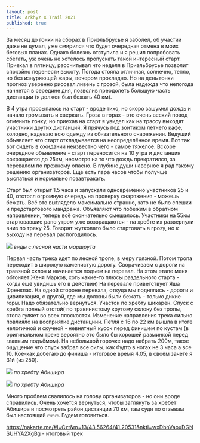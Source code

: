 ```yaml
---
layout: post
title: Arkhyz X Trail 2021
published: true
---
```


За месяц до гонки на сборах в Приэльбрусье я заболел, об участии даже не думал, уже смирился что будет очередная отмена в моих беговых планах. Однако болезнь отступила и я решил попробовать сбегать, уж очень не хотелось пропускать такой интересный старт. Приехал в пятницу, рассчитывал что неделя в Приэльбрусье позволит спокойно перенести высоту. Погода стояла отличная, солнечно, тепло, но без изнуряющей жары, вечером прохладно. Но на день гонки прогноз уверенно рисовал ливень с грозой, была надежда что непогода начнется в середине дня, позволив преодолеть большую часть дистанции (я должен был бежать 40 км).

В 4 утра просыпаюсь на старт - вроде тихо, но скоро зашумел дождь и начало громыхать и сверкать. Гроза в горах - это очень веский повод отменить гонку, но приехав на старт я увидел как на трассу выходят участники других дистанций. Я прячусь под зонтиком летнего кафе, холодно, надеваю всю одежду из обязательного снаряжения. Ведущий объявляет что старт откладывается на неопределённое время. Вот так вот сидеть в ожидании неизвестно чего - самое тяжелое. Вскоре очередное объявление - старт переносится на 10 утра и дистанция сокращается до 25км, несмотря на то что дождь прекратился, за перевалом по прежнему опасно. В глубине души наверное я рад такому решению организаторов. Еще есть пара часов чтобы получше выспаться и нормально позавтракать.

Старт был открыт 1.5 часа и запускали одновременно участников 25 и 40, отстоял огромную очередь на проверку снаряжения - можешь бежать. Всё это выглядело максимально странно, зато не было спешки и предстартового мандража. Объявляют что побежим в обратном направлении, теперь всё окончательно смешалось. Участники на 55км стартовавшие рано утром уже возвращаются - на хребте их развернули вниз по треку 25. Говорят жутковато было стартовать в грозу, но к выходу на перевал распогодилось.

![]({{site.baseurl}}/images/arkhyz_forest.jpg)
*виды с лесной части маршрута*

Первая часть трека идет по лесной тропе, в меру грязной. Потом тропа переходит в широкую каменистую дорогу. Сворачиваем с дороги на травяной склон и начинается подъем на перевал. На этом этапе меня обгоняет Женя Марков, хоть какие-то плюсы раздельного старта - когда ещё увидишь его в действии) На перевале приветствует Яша Френклах. На одной стороне перевала, откуда мы поднялись - дороги и цивилизация, с другой, где мы должны были бежать - только дикие горы. Надо обязательно вернуться. Участок по хребту шикарен. Спуск с хребта полный отстой( по травянистому крутому склону без тропы, стопа гуляет во всех плоскостях. Изменение направления трека сильно повлияло на восприятие дистанциии.  Петля с 16 по 22 км вышла в итоге нелогичной и скучной - невнятный кусок перед финишем по кустам (в оригинальном треке вероятно это было бы хорошей разминкой перед главным подъёмом). На небольшой горочке надо набрать 200м, такое ощущение что спуск забрал все силы, как будто в ногах не 3 часа а все 10. Кое-как добегаю до финиша - итоговое время 4.05, в своём зачете я 31й (из 250).

![]({{site.baseurl}}/images/arkhyz_ridge2.jpg)
*по хребту Абишира*

![]({{site.baseurl}}/images/arkhyz_ridge.jpg)
*по хребту Абишира*

Много проблем свалилось на голову организаторов - но они вроде справились. Очень хочется вернуться, чтобы заглянуть за хребет Абишира и посмотреть район дистанции 70 км, там судя по отзывам был настоящий 🔥🔥🔥. Будем готовиться.

https://nakarte.me/#l=Czt&m=13/43.56264/41.20531&nktl=wxDbhVaouDGNSUHYA2XgBg - итоговый трек

